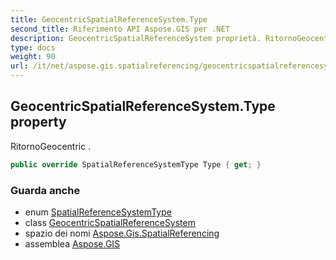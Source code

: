 ```yaml
---
title: GeocentricSpatialReferenceSystem.Type
second_title: Riferimento API Aspose.GIS per .NET
description: GeocentricSpatialReferenceSystem proprietà. RitornoGeocentric .
type: docs
weight: 90
url: /it/net/aspose.gis.spatialreferencing/geocentricspatialreferencesystem/type/
---
```

## GeocentricSpatialReferenceSystem.Type property

RitornoGeocentric .

```csharp
public override SpatialReferenceSystemType Type { get; }
```

### Guarda anche

* enum [SpatialReferenceSystemType](../../spatialreferencesystemtype/)
* class [GeocentricSpatialReferenceSystem](../)
* spazio dei nomi [Aspose.Gis.SpatialReferencing](../../geocentricspatialreferencesystem/)
* assemblea [Aspose.GIS](../../../)


